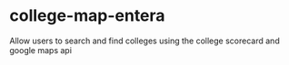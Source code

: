 # college-map-entera

Allow users to search and find colleges using the college scorecard and google maps api

